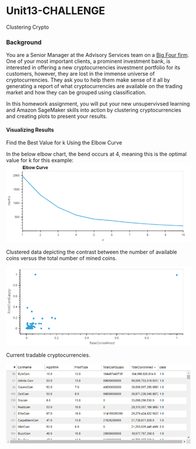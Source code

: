 # Unit13-CHALLENGE

Clustering Crypto

### Background

You are a Senior Manager at the Advisory Services team on a [Big Four firm](https://en.wikipedia.org/wiki/Big_Four_accounting_firms). One of your most important clients, a prominent investment bank, is interested in offering a new cryptocurrencies investment portfolio for its customers, however, they are lost in the immense universe of cryptocurrencies. They ask you to help them make sense of it all by generating a report of what cryptocurrencies are available on the trading market and how they can be grouped using classification.

In this homework assignment, you will put your new unsupervivsed learning and Amazon SageMaker skills into action by clustering cryptocurrencies and creating plots to present your results.

#### Visualizing Results

Find the Best Value for k Using the Elbow Curve

In the below elbow chart, the bend occurs at 4, meaning this is the optimal value for k for this example:
![ElbowCurve](https://github.com/Springe09/Unit13-CHALLENGE/blob/main/images/ElbowCurve.png)


Clustered data depicting the contrast between the number of available coins versus the total number of mined coins. 

![Scatterplot](https://github.com/Springe09/Unit13-CHALLENGE/blob/main/images/ScatterPlot.png)


Current tradable cryptocurrencies. 

![TableofCryptocurrencies](https://github.com/Springe09/Unit13-CHALLENGE/blob/main/images/TableofCryptocurrencies.PNG)







